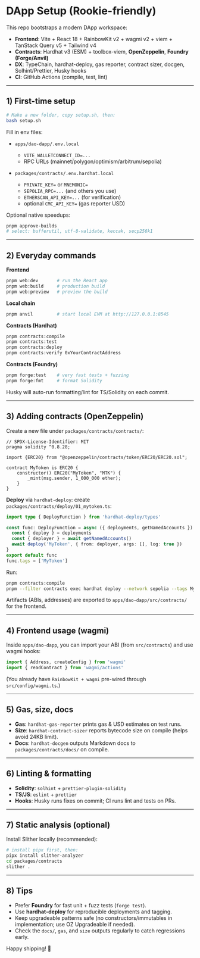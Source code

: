 # DApp Setup (Rookie-friendly)

This repo bootstraps a modern DApp workspace:

- **Frontend**: Vite + React 18 + RainbowKit v2 + wagmi v2 + viem + TanStack Query v5 + Tailwind v4
- **Contracts**: Hardhat v3 (ESM) + toolbox-viem, **OpenZeppelin**, **Foundry (Forge/Anvil)**
- **DX**: TypeChain, hardhat-deploy, gas reporter, contract sizer, docgen, Solhint/Prettier, Husky hooks
- **CI**: GitHub Actions (compile, test, lint)

---

## 1) First-time setup

```bash
# Make a new folder, copy setup.sh, then:
bash setup.sh
```

Fill in env files:

* `apps/dao-dapp/.env.local`

  * `VITE_WALLETCONNECT_ID=...`
  * RPC URLs (mainnet/polygon/optimism/arbitrum/sepolia)

* `packages/contracts/.env.hardhat.local`

  * `PRIVATE_KEY=` or `MNEMONIC=`
  * `SEPOLIA_RPC=...` (and others you use)
  * `ETHERSCAN_API_KEY=...` (for verification)
  * optional `CMC_API_KEY=` (gas reporter USD)

Optional native speedups:

```bash
pnpm approve-builds
# select: bufferutil, utf-8-validate, keccak, secp256k1
```

---

## 2) Everyday commands

**Frontend**

```bash
pnpm web:dev       # run the React app
pnpm web:build     # production build
pnpm web:preview   # preview the build
```

**Local chain**

```bash
pnpm anvil         # start local EVM at http://127.0.0.1:8545
```

**Contracts (Hardhat)**

```bash
pnpm contracts:compile
pnpm contracts:test
pnpm contracts:deploy
pnpm contracts:verify 0xYourContractAddress
```

**Contracts (Foundry)**

```bash
pnpm forge:test    # very fast tests + fuzzing
pnpm forge:fmt     # format Solidity
```

Husky will auto-run formatting/lint for TS/Solidity on each commit.

---

## 3) Adding contracts (OpenZeppelin)

Create a new file under `packages/contracts/contracts/`:

```solidity
// SPDX-License-Identifier: MIT
pragma solidity ^0.8.28;

import {ERC20} from "@openzeppelin/contracts/token/ERC20/ERC20.sol";

contract MyToken is ERC20 {
    constructor() ERC20("MyToken", "MTK") {
        _mint(msg.sender, 1_000_000 ether);
    }
}
```

**Deploy** via `hardhat-deploy`: create `packages/contracts/deploy/01_mytoken.ts`:

```ts
import type { DeployFunction } from 'hardhat-deploy/types'

const func: DeployFunction = async ({ deployments, getNamedAccounts }) => {
  const { deploy } = deployments
  const { deployer } = await getNamedAccounts()
  await deploy('MyToken', { from: deployer, args: [], log: true })
}
export default func
func.tags = ['MyToken']
```

Run:

```bash
pnpm contracts:compile
pnpm --filter contracts exec hardhat deploy --network sepolia --tags MyToken
```

Artifacts (ABIs, addresses) are exported to `apps/dao-dapp/src/contracts/` for the frontend.

---

## 4) Frontend usage (wagmi)

Inside `apps/dao-dapp`, you can import your ABI (from `src/contracts`) and use wagmi hooks:

```ts
import { Address, createConfig } from 'wagmi'
import { readContract } from 'wagmi/actions'
```

(You already have `RainbowKit + wagmi` pre-wired through `src/config/wagmi.ts`.)

---

## 5) Gas, size, docs

* **Gas**: `hardhat-gas-reporter` prints gas & USD estimates on test runs.
* **Size**: `hardhat-contract-sizer` reports bytecode size on compile (helps avoid 24KB limit).
* **Docs**: `hardhat-docgen` outputs Markdown docs to `packages/contracts/docs/` on compile.

---

## 6) Linting & formatting

* **Solidity**: `solhint` + `prettier-plugin-solidity`
* **TS/JS**: `eslint` + `prettier`
* **Hooks**: Husky runs fixes on commit; CI runs lint and tests on PRs.

---

## 7) Static analysis (optional)

Install Slither locally (recommended):

```bash
# install pipx first, then:
pipx install slither-analyzer
cd packages/contracts
slither .
```

---

## 8) Tips

* Prefer **Foundry** for fast unit + fuzz tests (`forge test`).
* Use **hardhat-deploy** for reproducible deployments and tagging.
* Keep upgradeable patterns safe (no constructors/immutables in implementation; use OZ Upgradeable if needed).
* Check the `docs/`, `gas`, and `size` outputs regularly to catch regressions early.

Happy shipping! 🚀